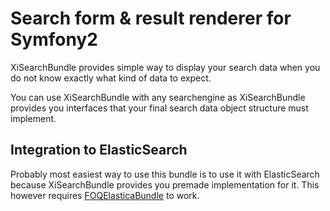 # Search form & result renderer for Symfony2

XiSearchBundle provides simple way to display your search data when you do not know exactly what
kind of data to expect. 

You can use XiSearchBundle with any searchengine as XiSearchBundle provides you interfaces that your 
final search data object structure must implement.


## Integration to ElasticSearch

Probably most easiest way to use this bundle is to use it with ElasticSearch because XiSearchBundle provides you
premade implementation for it. This however requires [FOQElasticaBundle](https://github.com/Exercise/FOQElasticaBundle) to work.
